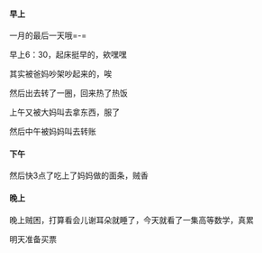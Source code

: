 #### 早上

一月的最后一天哦=-=

早上6：30，起床挺早的，欸嘿嘿

其实被爸妈吵架吵起来的，唉

然后出去转了一圈，回来热了热饭

上午又被大妈叫去拿东西，服了

然后中午被妈妈叫去转账

#### 下午

然后快3点了吃上了妈妈做的面条，贼香

#### 晚上

晚上贼困，打算看会儿谢耳朵就睡了，今天就看了一集高等数学，真累

明天准备买票